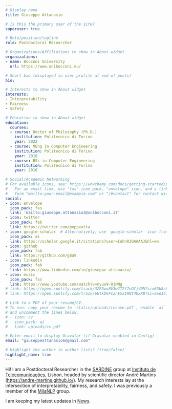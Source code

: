 ```yaml
---
# Display name
title: Giuseppe Attanasio

# Is this the primary user of the site?
superuser: true

# Role/position/tagline
role: Postdoctoral Researcher

# Organizations/Affiliations to show in About widget
organizations:
- name: Bocconi University
  url: https://www.unibocconi.eu/

# Short bio (displayed in user profile at end of posts)
bio:

# Interests to show in About widget
interests:
- Interpretability
- Fairness
- Safety

# Education to show in About widget
education:
  courses:
  - course: Doctor of Philosophy (Ph.D.)
    institution: Politecnico di Torino
    year: 2022
  - course: MEng in Computer Engineering
    institution: Politecnico di Torino
    year: 2018
  - course: BSc in Computer Engineering
    institution: Politecnico di Torino
    year: 2016

# Social/Academic Networking
# For available icons, see: https://wowchemy.com/docs/getting-started/page-builder/#icons
#   For an email link, use "fas" icon pack, "envelope" icon, and a link in the
#   form "mailto:your-email@example.com" or "/#contact" for contact widget.
social:
- icon: envelope
  icon_pack: fas
  link: 'mailto:giuseppe.attanasio3@unibocconi.it'
- icon: twitter
  icon_pack: fab
  link: https://twitter.com/peppeatta
- icon: google-scholar  # Alternatively, use `google-scholar` icon from `ai` icon pack
  icon_pack: ai
  link: https://scholar.google.it/citations?user=IuhnRJQAAAAJ&hl=en
- icon: github
  icon_pack: fab
  link: https://github.com/g8a9
- icon: linkedin
  icon_pack: fab
  link: https://www.linkedin.com/in/giuseppe-attanasio/
- icon: music
  icon_pack: fas
  link: https://www.youtube.com/watch?v=nyuo9-OjNNg
# link: https://open.spotify.com/track/3ZE3wv8V3w2T2f7nOCjV0N?si=63b8c84e60f4438e
# link: https://open.spotify.com/track/66tkDkPsznE5zIHNt4QkXB?si=aad147ee54044638

# Link to a PDF of your resume/CV.
# To use: copy your resume to `static/uploads/resume.pdf`, enable `ai` icons in `params.toml`, 
# and uncomment the lines below.
# - icon: cv
#   icon_pack: ai
#   link: uploads/cv.pdf

# Enter email to display Gravatar (if Gravatar enabled in Config)
email: "giuseppeattanasio6@gmail.com"

# Highlight the author in author lists? (true/false)
highlight_name: true
---
```


Hi! I am a Postdoctoral Researcher in the [SARDINE](https://sardine-lab.github.io/) group at [Instituto de Telecomunicações](https://www.it.pt/), Lisbon, headed by scientific director André Martins (https://andre-martins.github.io/). My research interests lay at the intersection of interpretability, fairness, and safety.
I was previously a member of the [MilaNLP](https://milanlproc.github.io/) group.

<!-- of the Department of Computing Sciences at Bocconi University, Milan, headed by scientific director [Dirk Hovy](https://dmi.unibocconi.eu/people/dirk-hovy).  -->

<!-- I work with [Debora Nozza](https://dnozza.github.io/) on [Project MONICA](https://milanlproc.github.io/project/monitoring_italian_measures_response_covid19/) to characterize how people reacted to measures of the Italian government in response to COVID-19. -->

I am keeping my latest updates in [News](./news).

<!-- I am based in Turin and commute to Milan. I love reading (Sci-Fi, please) and playing basketball, but circumstances led me to discover that I’m not so bad at cooking. I also like DIY and automating boring stuff.
Besides that, I am a passionate learner. I spend countless hours on lectures and tutorials about languages, frameworks, and technologies that interest me. -->

<!-- I was a Ph.D. student at the Department of Control and Computer Engineering of Polytechnic of Turin under the supervision of [Elena Baralis](https://dbdmg.polito.it/wordpress/people/elena-baralis/).  -->

<!-- 
{{< icon name="download" pack="fas" >}} Download my {{< staticref "uploads/demo_resume.pdf" "newtab" >}}resumé{{< /staticref >}}. -->

